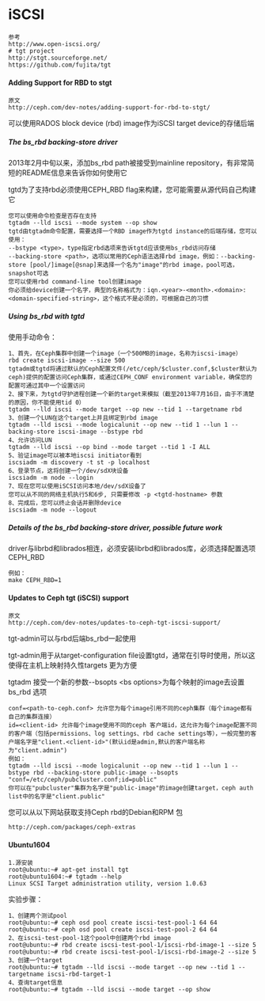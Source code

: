 # iSCSI

```
参考
http://www.open-iscsi.org/
# tgt project
http://stgt.sourceforge.net/
https://github.com/fujita/tgt
```

#### Adding Support for RBD to stgt

```
原文
http://ceph.com/dev-notes/adding-support-for-rbd-to-stgt/
```

可以使用RADOS block device \(rbd\) image作为iSCSI target device的存储后端

##### The bs\_rbd backing-store driver

2013年2月中旬以来，添加bs\_rbd path被接受到mainline repository，有非常简短的README信息来告诉你如何使用它

tgtd为了支持rbd必须使用CEPH\_RBD flag来构建，您可能需要从源代码自己构建它

```
您可以使用命令检查是否存在支持
tgtadm --lld iscsi --mode system --op show
tgtd由tgtadm命令配置，需要选择一个RBD image作为tgtd instance的后端存储，您可以使用：
--bstype <type>，type指定rbd选项来告诉tgtd应该使用bs_rbd访问存储
--backing-store <path>，选项以常用的Ceph语法选择rbd image，例如：--backing-store [pool/]image[@snap]来选择一个名为"image"的rbd image，pool可选，snapshot可选
您可以使用rbd command-line tool创建image
你必须给device创建一个名字，典型的名称格式为：iqn.<year>-<month>.<domain>:<domain-specified-string>，这个格式不是必须的，可根据自己的习惯
```

##### Using bs\_rbd with tgtd

使用手动命令：

```
1、首先，在Ceph集群中创建一个image（一个500MB的image，名称为iscsi-image）
rbd create iscsi-image --size 500
tgtadm或tgtd将通过默认的Ceph配置文件(/etc/ceph/$cluster.conf,$cluster默认为ceph)提供的配置访问Ceph集群，或通过CEPH_CONF environment variable，确保您的配置可通过其中一个设置访问
2、接下来，为tgtd守护进程创建一个新的target来模拟（截至2013年7月16日，由于不清楚的原因，你不能使用tid 0）
tgtadm --lld iscsi --mode target --op new --tid 1 --targetname rbd
3、创建一个LUN在这个target上并且绑定到rbd image
tgtadm --lld iscsi --mode logicalunit --op new --tid 1 --lun 1 --backing-store iscsi-image --bstype rbd
4、允许访问LUN
tgtadm --lld iscsi --op bind --mode target --tid 1 -I ALL
5、验证image可以被本地iscsi initiator看到
iscsiadm -m discovery -t st -p localhost
6、登录节点，这将创建一个/dev/sdX块设备
iscsiadm -m node --login
7、现在您可以使用iSCSI访问本地/dev/sdX设备了
您可以从不同的网络主机执行5和6步, 只需要修改 -p <tgtd-hostname> 参数
8、完成后，您可以终止会话并删除device
iscsiadm -m node --logout
```

##### Details of the bs\_rbd backing-store driver, possible future work

driver与librbd和librados相连，必须安装librbd和librados库，必须选择配置选项CEPH\_RBD

```
例如：
make CEPH_RBD=1
```

#### Updates to Ceph tgt \(iSCSI\) support

```
原文
http://ceph.com/dev-notes/updates-to-ceph-tgt-iscsi-support/
```

tgt-admin可以与rbd后端bs\_rbd一起使用

tgt-admin用于从target-configuration file设置tgtd，通常在引导时使用，所以这使得在主机上映射持久性targets 更为方便

tgtadm 接受一个新的参数--bsopts &lt;bs options&gt;为每个映射的image去设置bs\_rbd 选项

```
conf=<path-to-ceph.conf> 允许您为每个image引用不同的ceph集群（每个image都有自己的集群连接）
id=<client-id> 允许每个image使用不同的ceph 客户端id，这允许为每个image配置不同的客户端（包括permissions、log settings、rbd cache settings等），一般完整的客户端名字是"client.<client-id>"(默认id是admin,默认的客户端名称为"client.admin")
例如：
tgtadm --lld iscsi --mode logicalunit --op new --tid 1 --lun 1 --bstype rbd --backing-store public-image --bsopts "conf=/etc/ceph/pubcluster.conf;id=public"
你可以在"pubcluster"集群为名字是"public-image"的image创建target，ceph auth list中的名字是"client.public"
```

您可以从以下网站获取支持Ceph rbd的Debian和RPM 包

```
http://ceph.com/packages/ceph-extras
```

#### Ubuntu1604

```
1.源安装
root@ubuntu:~# apt-get install tgt
root@ubuntu1604:~# tgtadm --help
Linux SCSI Target administration utility, version 1.0.63
```

实验步骤：

```
1、创建两个测试pool
root@ubuntu:~# ceph osd pool create iscsi-test-pool-1 64 64
root@ubuntu:~# ceph osd pool create iscsi-test-pool-2 64 64
2、在iscsi-test-pool-1这个pool中创建两个rbd image
root@ubuntu:~# rbd create iscsi-test-pool-1/iscsi-rbd-image-1 --size 5
root@ubuntu:~# rbd create iscsi-test-pool-1/iscsi-rbd-image-2 --size 5
3、创建一个target
root@ubuntu:~# tgtadm --lld iscsi --mode target --op new --tid 1 --targetname iscsi-rbd-target-1
4、查询target信息
root@ubuntu:~# tgtadm --lld iscsi --mode target --op show
```



